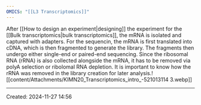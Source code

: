 ```yaml
---
OMICS: "[[L3 Transcriptomics]]"
---
```

After [[How to design an experiment|designing]] the experiment for the [[Bulk transcriptomics|bulk transcriptomics]], the mRNA is isolated and captured with adapters. For the sequencin, the mRNA is first translated into cDNA, which is then fragmented to generate the library. The fragments then undergo either single-end or paired-end sequencing. 
Since the ribosomal RNA (rRNA) is also collected alongside the mRNA, it has to be removed via polyA selection or ribolomal RNA depletion. 
It is important to know how the rRNA was removed in the library creation for later analysis.![[content/Attachments/KIMN20_Transcriptomics_intro_-521013114 3.webp]]

---
Created: 2024-11-27 14:56